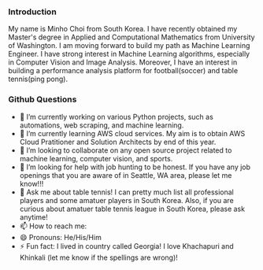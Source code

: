 ### Introduction

My name is Minho Choi from South Korea. I have recently obtained my Master's degree in Applied and Computational Mathematics from University of Washington. I am moving forward to build my path as Machine Learning Engineer. I have strong interest in Machine Learning algorithms, especially in Computer Vision and Image Analysis. Moreover, I have an interest in building a performance analysis platform for football(soccer) and table tennis(ping pong).

### Github Questions

- 🔭 I’m currently working on various Python projects, such as automations, web scraping, and machine learning.
- 🌱 I’m currently learning AWS cloud services. My aim is to obtain AWS Cloud Pratitioner and Solution Architects by end of this year.
- 👯 I’m looking to collaborate on any open source project related to machine learning, computer vision, and sports.
- 🤔 I’m looking for help with job hunting to be honest. If you have any job openings that you are aware of in Seattle, WA area, please let me know!!!
- 💬 Ask me about table tennis! I can pretty much list all professional players and some amatuer players in South Korea. Also, if you are curious about amatuer table tennis league in South Korea, please ask anytime!
- 📫 How to reach me:
- 😄 Pronouns: He/His/Him
- ⚡ Fun fact: I lived in country called Georgia! I love Khachapuri and Khinkali (let me know if the spellings are wrong)!

